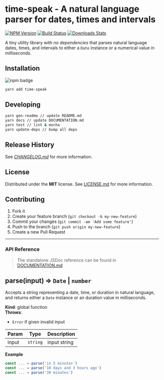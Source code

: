 # time-speak - A natural language parser for dates, times and intervals

[![NPM Version][npm-image]][npm-url]
[![Build Status][travis-image]][travis-url]
[![Downloads Stats][npm-downloads]][npm-url]

A tiny utility library _with no dependencies_ that parses natural language dates, times, and intervals to either a `Date` instance or a numerical value in milliseconds.

## Installation

![npm badge](https://nodei.co/npm/time-speak.png?downloads=true&downloadRank=true&stars=true)

```bash
yarn add time-speak
```

## Developing

```bash
yarn gen-readme // update README.md
yarn docs // update DOCUMENTATION.md
yarn test // lint & mocha
yarn update-deps // bump all deps
```

## Release History

See _[CHANGELOG.md](CHANGELOG.md)_ for more information.

## License

Distributed under the **MIT** license. See [LICENSE.md](LICENSE.md) for more information.

## Contributing

1. Fork it
2. Create your feature branch (`git checkout -b my-new-feature`)
3. Commit your changes (`git commit -am 'Add some feature'`)
4. Push to the branch (`git push origin my-new-feature`)
5. Create a new Pull Request

---

### API Reference

> The standalone JSDoc reference can be found in [DOCUMENTATION.md](DOCUMENTATION.md)

<a name="parse"></a>

## parse(input) ⇒ <code>Date</code> \| <code>number</code>

Accepts a string representing a date, time, or duration in natural language,
and returns either a `Date` instance or an duration value in milliseconds.

**Kind**: global function  
**Throws**:

- <code>Error</code> if given invalid input

| Param | Type                | Description  |
| ----- | ------------------- | ------------ |
| input | <code>string</code> | input string |

**Example**

```js
const ... = parse('in 5 minutes')
const ... = parse('10 days and 3 hours ago')
const ... = parse('30 minutes')
```

<!-- Markdown link & img dfn's -->

[npm-image]: https://img.shields.io/npm/v/time-speak.svg?style=flat-square
[npm-url]: https://npmjs.org/package/time-speak
[npm-downloads]: https://img.shields.io/npm/dm/time-speak.svg?style=flat-square
[travis-image]: https://img.shields.io/travis/f3rno64/time-speak/master.svg?style=flat-square
[travis-url]: https://travis-ci.org/f3rno64/time-speak
